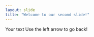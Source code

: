 ```yaml
---
layout: slide
title: "Welcome to our second slide!"
---
```

Your text
Use the left arrow to go back!



